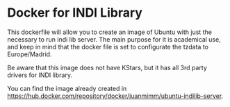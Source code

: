 # Docker for INDI Library

This dockerfile will allow you to create an image of Ubuntu with just the necessary to run indi lib server.
The main purpose for it is academical use, and keep in mind that the docker file is set to configurate the tzdata to Europe/Madrid.

Be aware that this image does not have KStars, but it has all 3rd party drivers for INDI library.

You can find the image already created in https://hub.docker.com/repository/docker/juanmimm/ubuntu-indilib-server.
